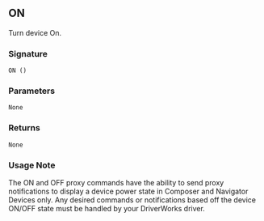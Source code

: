 ## ON

Turn device On.


### Signature

`ON ()`


### Parameters

`None`


### Returns

`None`


### Usage Note

The ON and OFF proxy commands have the ability to send proxy notifications to display a device power state in Composer and Navigator Devices only. Any desired commands or notifications based off the device ON/OFF state must be handled by your DriverWorks driver.